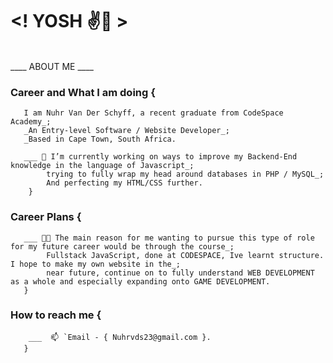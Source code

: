 # <! YOSH ✌️🐒 >
<br>
____ ABOUT ME ____

### Career and What I am doing {

       I am Nuhr Van Der Schyff, a recent graduate from CodeSpace Academy_;
       _An Entry-level Software / Website Developer_;
       _Based in Cape Town, South Africa.
 
       ___ 🔭 I’m currently working on ways to improve my Backend-End knowledge in the language of Javascript_;
            trying to fully wrap my head around databases in PHP / MySQL_;
            And perfecting my HTML/CSS further.   
        }
            
            
### Career Plans {

       ___ 😶‍🌫️ The main reason for me wanting to pursue this type of role for my future career would be through the course_;
            Fullstack JavaScript, done at CODESPACE, Ive learnt structure. I hope to make my own website in the_;
            near future, continue on to fully understand WEB DEVELOPMENT as a whole and especially expanding onto GAME DEVELOPMENT.
       }
                 
### How to reach me {
       
        ___  📫 `Email - { Nuhrvds23@gmail.com }.
       }
        
